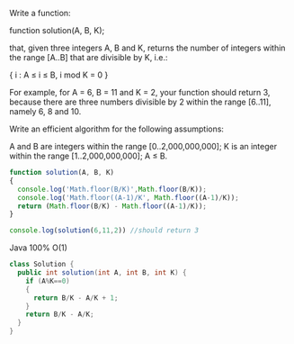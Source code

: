Write a function:

function solution(A, B, K);

that, given three integers A, B and K, returns the number of integers within the range [A..B] that are divisible by K, i.e.:

{ i : A ≤ i ≤ B, i mod K = 0 }

For example, for A = 6, B = 11 and K = 2, your function should return 3, because there are three numbers divisible by 2 within the range [6..11], namely 6, 8 and 10.

Write an efficient algorithm for the following assumptions:

A and B are integers within the range [0..2,000,000,000];
K is an integer within the range [1..2,000,000,000];
A ≤ B.

```javascript
function solution(A, B, K)
{
  console.log('Math.floor(B/K)',Math.floor(B/K));
  console.log('Math.floor((A-1)/K', Math.floor((A-1)/K));
  return (Math.floor(B/K) - Math.floor((A-1)/K));
}

console.log(solution(6,11,2)) //should return 3

```

Java 100% O(1)
```Java
class Solution {
  public int solution(int A, int B, int K) {
    if (A%K==0)
    {
      return B/K - A/K + 1;
    }
    return B/K - A/K;
  }
}
```